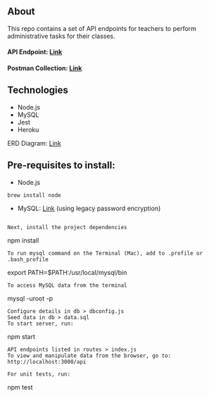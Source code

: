 
## About
This repo contains a set of API endpoints for teachers to perform administrative tasks for their classes.
#### API Endpoint: [Link](http://google.com)
#### Postman Collection: [Link](https://www.getpostman.com/collections/7e13a3d4ae0e3be52d75)

## Technologies
- Node.js
- MySQL
- Jest
- Heroku

ERD Diagram: [Link](ERD.pdf)

## Pre-requisites to install: 
- Node.js
```
brew install node
```
- MySQL: [Link](https://dev.mysql.com/downloads/mysql/) (using legacy password encryption)

```

Next, install the project dependencies
```
npm install
```
To run mysql command on the Terminal (Mac), add to .profile or .bash_profile
```
export PATH=$PATH:/usr/local/mysql/bin
```
To access MySQL data from the terminal
```
mysql -uroot -p
```
Configure details in db > dbconfig.js 
Seed data in db > data.sql
To start server, run: 
```
npm start
```
API endpoints listed in routes > index.js
To view and manipulate data from the browser, go to: http://localhost:3000/api 

For unit tests, run: 
```
npm test
```